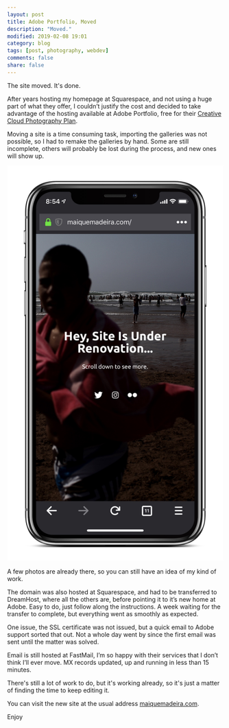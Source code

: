 ```yaml
---
layout: post
title: Adobe Portfolio, Moved
description: "Moved."
modified: 2019-02-08 19:01
category: blog
tags: [post, photography, webdev]
comments: false
share: false
---
```


The site moved. It's done. 

After years hosting my homepage at Squarespace, and not using a huge part of what they offer, I couldn’t justify the cost and decided to take advantage of the hosting available at Adobe Portfolio, free for their [Creative Cloud Photography Plan](https://www.adobe.com/pt/creativecloud/photography.html).  


Moving a site is a time consuming task, importing the galleries was not possible, so I had to remake the galleries by hand. Some are still incomplete, others will probably be lost during the process, and new ones will show up. 

![](https://raw.githubusercontent.com/maique/xanatoNet/master/docs/images/iphone-ssl.jpg)

A few photos are already there, so you can still have an idea of my kind of work. 

The domain was also hosted at Squarespace, and had to be transferred to DreamHost, where all the others are, before pointing it to it’s new home at Adobe. Easy to do, just follow along the instructions. A week waiting for the transfer to complete, but everything went as smoothly as expected. 

One issue, the SSL certificate was not issued, but a quick email to Adobe support sorted that out.
Not a whole day went by since the first email was sent until the matter was solved. 

Email is still hosted at FastMail, I’m so happy with their services that I don’t think I’ll ever move. MX records updated, up and running in less than 15 minutes. 

There's still a lot of work to do, but it's working already, so it's just a matter of finding the time to keep editing it.  

You can visit the new site at the usual address [maiquemadeira.com](https://maiquemadeira.com).

Enjoy